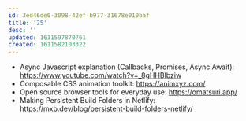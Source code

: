 ```yaml
---
id: 3ed46de0-3098-42ef-b977-31678e010baf
title: '25'
desc: ''
updated: 1611597870761
created: 1611582103322
---
```


- Async Javascript explanation (Callbacks, Promises, Async Await):
  https://www.youtube.com/watch?v=_8gHHBlbziw
- Composable CSS animation toolkit: https://animxyz.com/
- Open source browser tools for everyday use: https://omatsuri.app/
- Making Persistent Build Folders in Netlify:
  https://mxb.dev/blog/persistent-build-folders-netlify/
